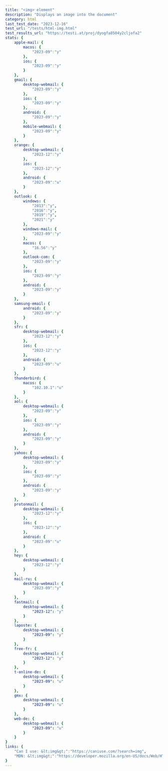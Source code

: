```yaml
---
title: "<img> element"
description: "Displays an image into the document"
category: html
last_test_date: "2023-12-16"
test_url: "/tests/html-img.html"
test_results_url: "https://testi.at/proj/dyogfa8504y2cljofa2"
stats: {
    apple-mail: {
        macos: {
            "2023-09":"y"
        },
        ios: {
            "2023-09":"y"
        }
    },
    gmail: {
        desktop-webmail: {
            "2023-09":"y"
        },
        ios: {
            "2023-09":"y"
        },
        android: {
            "2023-09":"y"
        },
        mobile-webmail: {
            "2023-09":"y"
        }
    },
    orange: {
        desktop-webmail: {
            "2023-12":"y"
        },
        ios: {
            "2023-12":"y"
        },
        android: {
            "2023-09":"u"
        }
    },
    outlook: {
        windows: {
            "2013":"y",
            "2016":"y",
            "2019":"y",
            "2021":"y"
        },
        windows-mail: {
            "2023-09":"y"
        },
        macos: {
            "16.56":"y"
        },
        outlook-com: {
            "2023-09":"y"
        },
        ios: {
            "2023-09":"y"
        },
        android: {
            "2023-09":"y"
        }
    },
    samsung-email: {
        android: {
            "2023-09":"y"
        }
    },
    sfr: {
        desktop-webmail: {
            "2023-12":"y"
        },
        ios: {
            "2023-12":"y"
        },
        android: {
            "2023-09":"u"
        }
    },
    thunderbird: {
        macos: {
            "102.10.1":"u"
        }
    },
    aol: {
        desktop-webmail: {
            "2023-09":"y"
        },
        ios: {
            "2023-09":"y"
        },
        android: {
            "2023-09":"y"
        }
    },
    yahoo: {
        desktop-webmail: {
            "2023-09":"y"
        },
        ios: {
            "2023-09":"y"
        },
        android: {
            "2023-09":"y"
        }
    },
    protonmail: {
        desktop-webmail: {
            "2023-12":"y"
        },
        ios: {
            "2023-12":"y"
        },
        android: {
            "2023-09":"u"
        }
    },
    hey: {
        desktop-webmail: {
            "2023-12":"y"
        }
    },
    mail-ru: {
        desktop-webmail: {
            "2023-09":"y"
        }
    },
    fastmail: {
        desktop-webmail: {
            "2023-12": "y"
        }
    },
    laposte: {
        desktop-webmail: {
            "2023-09": "y"
        }
    },
    free-fr: {
        desktop-webmail: {
            "2023-12": "y"
        }
    },
    t-online-de: {
        desktop-webmail: {
            "2023-09": "u"
        }
    },
    gmx: {
        desktop-webmail: {
            "2023-09": "u"
        }
    },
    web-de: {
        desktop-webmail: {
            "2023-09": "u"
        }
    }
}
links: {
    "Can I use: &lt;img&gt;":"https://caniuse.com/?search=img",
    "MDN: &lt;img&gt;":"https://developer.mozilla.org/en-US/docs/Web/HTML/Element/img"
}
---
```

